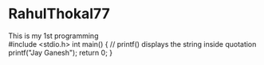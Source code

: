 # RahulThokal77
This is my 1st programming
<br>
#include <stdio.h>
int main() {
   // printf() displays the string inside quotation
   printf("Jay Ganesh");
   return 0;
}
